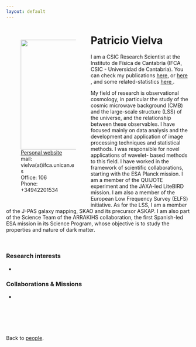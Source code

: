 ```yaml
---
layout: default
---
```




<p style="float: left; width: 30%; margin:40px"><img src="{{site.url}}/assets/imgs/People/name.jpg" style="width:224px;height:300px;"> <a href="https://es.linkedin.com/in/patricio-vielva-54049a18">Personal website</a> <br> mail: vielva(at)ifca.unican.es <br> Office: 106 <br> Phone: +34942201534</p>

# Patricio Vielva
I am a CSIC Research Scientist at the Instituto de Física de Cantabria (IFCA, CSIC - Universidad de Cantabria). You can check my publications <a href="https://orcid.org/0000-0003-0051-272X">here</a>, or <a href="https://ui.adsabs.harvard.edu/search/fq=%7B!type%3Daqp%20v%3D%24fq_database%7D&fq_database=(database%3Aastronomy%20OR%20database%3Aphysics)&q=%20author%3A%22vielva%2C%20p%22&sort=date%20desc%2C%20bibcode%20desc&p_=0">here </a>, and some related-statistics <a href="https://ui.adsabs.harvard.edu/search/fq=%7B!type%3Daqp%20v%3D%24fq_database%7D&fq_database=(database%3Aastronomy%20OR%20database%3Aphysics)&q=%20author%3A%22vielva%2C%20p%22&sort=date%20desc%2C%20bibcode%20desc/metricshttps://shorturl.at/BCOR7">here </a>.

My field of research is observational cosmology, in particular the study of the cosmic microwave background (CMB) and the large-scale structure (LSS) of the universe, and the relationship between these observables. I have focused mainly on data analysis and the development and application of image processing techniques and statistical methods. I was responsible for novel applications of wavelet- based methods to this field. I have worked in the framework of scientific collaborations, starting with the ESA Planck mission. I am a member of the QUIJOTE experiment and the JAXA-led LiteBIRD mission. I am also a member of the European Low Frequency Survey (ELFS) initiative. As for the LSS, I am a member of the J-PAS galaxy mapping, SKAO and its precursor ASKAP. I am also part of the Science Team of the ARRAKIHS collaboration, the first Spanish-led ESA mission in its Science Program, whose objective is to study the properties and nature of dark matter.



<br>


### Research interests

-


### Collaborations & Missions

- 


<br>
<br>
<br>
<br>

Back to [people]({{site.url}}/people).
